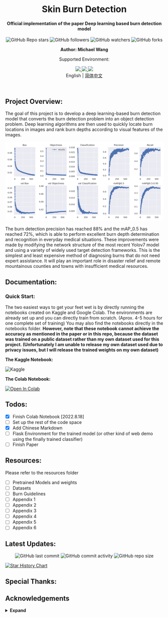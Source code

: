 <H1 align="center">
Skin Burn Detection </H1>
<h4 align = "center">
Official implementation of the paper Deep learning based burn detection model</h4>
<p align = "center">
  <img alt="GitHub Repo stars" src="https://img.shields.io/github/stars/Michael-OvO/Burn-Detection-Classification?label=Please%20Support%20by%20Giving%20a%20Star&logoColor=blue&style=social">
  <img alt="GitHub followers" src="https://img.shields.io/github/followers/Michael-OvO?logoColor=blue&style=social">
  <img alt="GitHub watchers" src="https://img.shields.io/github/watchers/Michael-OvO/Burn-Detection-Classification?logoColor=blue&style=social">
  <img alt="GitHub forks" src="https://img.shields.io/github/forks/Michael-OvO/Burn-Detection-Classification?logoColor=blue&style=social">
</p>
<p align = "center"> <b> Author: Michael Wang</b> </p>
<p align = "center" style="bold">Supported Environment:</p> 
<div align = "center">
<a href="https://colab.research.google.com/">
  <img src="https://img.shields.io/badge/Colab-F9AB00?style=for-the-badge&logo=googlecolab&color=525252">
  </a>
  <a href="https://github.com/">
  <img src="https://img.shields.io/badge/GitHub-100000?style=for-the-badge&logo=github&logoColor=white">
  </a>
  <a href = "https://www.kaggle.com/"> 
<img src = "https://img.shields.io/badge/Kaggle-20BEFF?style=for-the-badge&logo=Kaggle&logoColor=white">
    </a>
      <br>
</div>

<div align="center">
    English | <a href=".github/README_CN.md">简体中文</a>
</div>

​																																											


## Project Overview:

The goal of this project is to develop a deep learning-based burn detection model that converts the burn detection problem into an object detection problem. Deep learning algorithms are then used to quickly locate burn locations in images and rank burn depths according to visual features of the images.

![](./figures/final_precision.png)

The burn detection precision has reached 88% and the mAP_0.5 has reached 72%, which is able to perform excellent burn depth determination and recognition in everyday medical situations. These improvements were made by modifying the network structure of the most recent Yolov7 model and using a variety of widely used target detection frameworks. This is the simplest and least expensive method of diagnosing burns that do not need expert assistance. It will play an important role in disaster relief and remote mountainous counties and towns with insufficient medical resources.

## Documentation:

### Quick Start:

The two easiest ways to get your feet wet is by directly running the notebooks created on Kaggle and Google Colab. The environments are already set up and you can directly train from scratch. (Aprox. 4-5 hours for one complete set of training) You may also find the notebooks directly in the notebooks folder. **However, note that these notebook cannot achieve the accuracy as mentioned in the paper or in this repo, because the dataset was trained on a public dataset rather than my own dataset used for this project. (Unfortunately I am unable to release my own dataset used due to privacy issues, but I will release the trained weights on my own dataset)**

**The Kaggle Notebook:**

<a href="https://www.kaggle.com/code/michaelwovo/skin-burn/notebook?scriptVersionId=103621232" target="_blank"><img align="left" alt="Kaggle" title="Open in Kaggle" src="https://kaggle.com/static/images/open-in-kaggle.svg"></a><br>

**The Colab Notebook:**

<a href="https://colab.research.google.com/github/Michael-OvO/Burn-Detection-Classification/blob/main/notebooks/colab_skin_burn(demo).ipynb" target="_parent"><img src="https://colab.research.google.com/assets/colab-badge.svg" alt="Open In Colab"/></a>

## Todos:

- [x] Finish Colab Notebook [2022.8.18]
- [ ] Set up the rest of the code space
- [x] Add Chinese Markdown
- [ ] Flask Environment for the trained model (or other kind of web demo using the finally trained classifier)
- [ ] Finish Paper

## Resources:

Please refer to the resources folder

- [ ] Pretrained Models and weights
- [ ] Datasets
- [ ] Burn Guidelines
- [ ] Appendix 1
- [ ] Appendix 2
- [ ] Appendix 3
- [ ] Appendix 4
- [ ] Appendix 5
- [ ] Appendix 6

## Latest Updates:

<p align="center">
  <img alt="GitHub last commit" src="https://img.shields.io/github/last-commit/Michael-OvO/Burn-Detection-Classification?style=for-the-badge">
  <img alt="GitHub commit activity" src="https://img.shields.io/github/commit-activity/y/Michael-OvO/Burn-Detection-Classification?style=for-the-badge">
  <img alt="GitHub repo size" src="https://img.shields.io/github/repo-size/Michael-OvO/Burn-Detection-Classification?color=orange&style=for-the-badge">
</p>

[![Star History Chart](https://api.star-history.com/svg?repos=Michael-OvO/Burn-Detection-Classification&type=Date)]()


## Special Thanks:



## Acknowledgements

<details><summary> <b>Expand</b> </summary>

* [https://github.com/AlexeyAB/darknet](https://github.com/AlexeyAB/darknet)
* [https://github.com/WongKinYiu/yolor](https://github.com/WongKinYiu/yolor)
* [https://github.com/WongKinYiu/PyTorch_YOLOv4](https://github.com/WongKinYiu/PyTorch_YOLOv4)
* [https://github.com/WongKinYiu/ScaledYOLOv4](https://github.com/WongKinYiu/ScaledYOLOv4)
* [https://github.com/Megvii-BaseDetection/YOLOX](https://github.com/Megvii-BaseDetection/YOLOX)
* [https://github.com/ultralytics/yolov3](https://github.com/ultralytics/yolov3)
* [https://github.com/ultralytics/yolov5](https://github.com/ultralytics/yolov5)
* [https://github.com/DingXiaoH/RepVGG](https://github.com/DingXiaoH/RepVGG)
* [https://github.com/JUGGHM/OREPA_CVPR2022](https://github.com/JUGGHM/OREPA_CVPR2022)
* [https://github.com/TexasInstruments/edgeai-yolov5/tree/yolo-pose](https://github.com/TexasInstruments/edgeai-yolov5/tree/yolo-pose)

</details>

